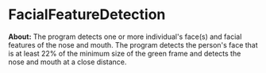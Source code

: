 # FacialFeatureDetection

**About:** The program detects one or more individual's
       face(s) and facial features of the nose and
       mouth. The program detects the person's face
       that is at least 22% of the minimum size of
       the green frame and detects the nose and 
       mouth at a close distance.

